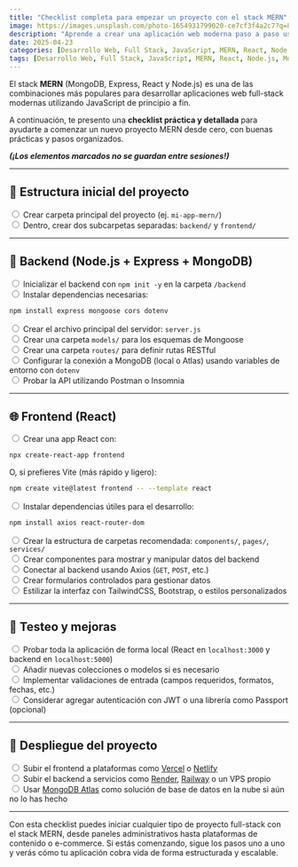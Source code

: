 ```yaml
---
title: "Checklist completa para empezar un proyecto con el stack MERN"
image: https://images.unsplash.com/photo-1654931799020-ce7cf3f4a2c7?q=80&w=1974
description: "Aprende a crear una aplicación web moderna paso a paso usando MongoDB, Express, React y Node.js. Esta guía te ayudará a estructurar tu proyecto MERN desde cero."
date: 2025-04-23
categories: [Desarrollo Web, Full Stack, JavaScript, MERN, React, Node.js, MongoDB, Express, Checklist, Guía paso a paso, Full Stack]
tags: [Desarrollo Web, Full Stack, JavaScript, MERN, React, Node.js, MongoDB, Express, Checklist, Guía paso a paso, Full Stack]
---
```


El stack **MERN** (MongoDB, Express, React y Node.js) es una de las combinaciones más populares para desarrollar aplicaciones web full-stack modernas utilizando JavaScript de principio a fin.

A continuación, te presento una **checklist práctica y detallada** para ayudarte a comenzar un nuevo proyecto MERN desde cero, con buenas prácticas y pasos organizados.

_**(¡Los elementos marcados no se guardan entre sesiones!)**_

---

## 📁 Estructura inicial del proyecto

<input type="radio"> Crear carpeta principal del proyecto (ej. `mi-app-mern/`)<br/>
<input type="radio"> Dentro, crear dos subcarpetas separadas: `backend/` y `frontend/`

---

## 🚀 Backend (Node.js + Express + MongoDB)

<input type="radio"> Inicializar el backend con `npm init -y` en la carpeta `/backend`<br/>
<input type="radio"> Instalar dependencias necesarias:  
  ```bash
  npm install express mongoose cors dotenv
  ```
<input type="radio"> Crear el archivo principal del servidor: `server.js`<br/>
<input type="radio"> Crear una carpeta `models/` para los esquemas de Mongoose<br/>
<input type="radio"> Crear una carpeta `routes/` para definir rutas RESTful<br/>
<input type="radio"> Configurar la conexión a MongoDB (local o Atlas) usando variables de entorno con `dotenv`<br/>
<input type="radio"> Probar la API utilizando Postman o Insomnia

---

## 🌐 Frontend (React)

<input type="radio"> Crear una app React con:  
  ```bash
  npx create-react-app frontend
  ```  
  O, si prefieres Vite (más rápido y ligero):  
  ```bash
  npm create vite@latest frontend -- --template react
  ```
<input type="radio"> Instalar dependencias útiles para el desarrollo:  
  ```bash
  npm install axios react-router-dom
  ```
<input type="radio"> Crear la estructura de carpetas recomendada: `components/`, `pages/`, `services/`<br/>
<input type="radio"> Crear componentes para mostrar y manipular datos del backend<br/>
<input type="radio"> Conectar al backend usando Axios (`GET`, `POST`, etc.)<br/>
<input type="radio"> Crear formularios controlados para gestionar datos<br/>
<input type="radio"> Estilizar la interfaz con TailwindCSS, Bootstrap, o estilos personalizados

---

## 🧪 Testeo y mejoras

<input type="radio"> Probar toda la aplicación de forma local (React en `localhost:3000` y backend en `localhost:5000`)<br/>
<input type="radio"> Añadir nuevas colecciones o modelos si es necesario<br/>
<input type="radio"> Implementar validaciones de entrada (campos requeridos, formatos, fechas, etc.)<br/>
<input type="radio"> Considerar agregar autenticación con JWT o una librería como Passport (opcional)

---

## 🚀 Despliegue del proyecto

<input type="radio"> Subir el frontend a plataformas como [Vercel](https://vercel.com/) o [Netlify](https://www.netlify.com/)<br/>
<input type="radio"> Subir el backend a servicios como [Render](https://render.com/), [Railway](https://railway.app/) o un VPS propio<br/>
<input type="radio"> Usar [MongoDB Atlas](https://www.mongodb.com/cloud/atlas) como solución de base de datos en la nube si aún no lo has hecho

---

Con esta checklist puedes iniciar cualquier tipo de proyecto full-stack con el stack MERN, desde paneles administrativos hasta plataformas de contenido o e-commerce. Si estás comenzando, sigue los pasos uno a uno y verás cómo tu aplicación cobra vida de forma estructurada y escalable.
